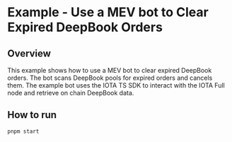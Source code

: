 # Example - Use a MEV bot to Clear Expired DeepBook Orders

## Overview

This example shows how to use a MEV bot to clear expired DeepBook orders. The bot scans DeepBook pools for expired orders and cancels them. The example bot uses the IOTA TS SDK to interact with the IOTA Full node and retrieve on chain DeepBook data.

## How to run
```bash
pnpm start
```
